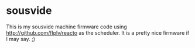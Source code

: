 # sousvide

This is my sousvide machine firmware code using http://github.com/flplv/reacto as the scheduler. It is a pretty nice firmware if I may say. ;)
